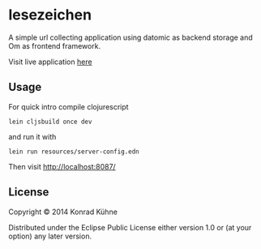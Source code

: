 # lesezeichen

A simple url collecting application using datomic as backend storage and Om as frontend framework.

Visit live application [here](https://bookie.polyc0l0r.net/)

## Usage

For quick intro compile clojurescript

```
lein cljsbuild once dev
```

and run it with
```
lein run resources/server-config.edn
```

Then visit <http://localhost:8087/>

## License

Copyright © 2014 Konrad Kühne

Distributed under the Eclipse Public License either version 1.0 or (at
your option) any later version.
